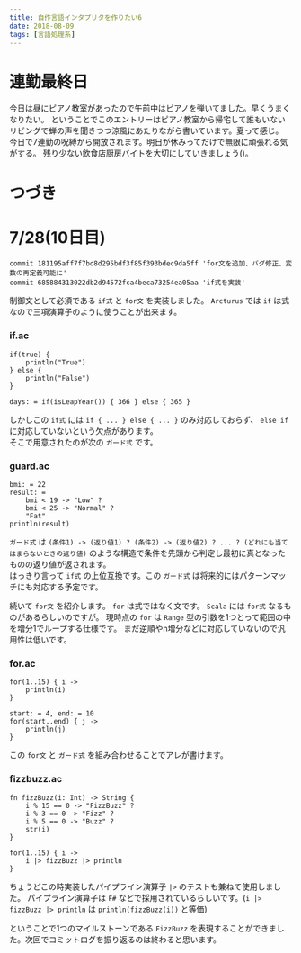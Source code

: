 ```yaml
---
title: 自作言語インタプリタを作りたい6
date: 2018-08-09
tags: [言語処理系]
---
```

# 連勤最終日
今日は昼にピアノ教室があったので午前中はピアノを弾いてました。早くうまくなりたい。
ということでこのエントリーはピアノ教室から帰宅して誰もいないリビングで蝉の声を聞きつつ涼風にあたりながら書いています。夏って感じ。  
今日で7連勤の呪縛から開放されます。明日が休みってだけで無限に頑張れる気がする。
残り少ない飲食店厨房バイトを大切にしていきましょう()。

# つづき
# 7/28(10日目)
```
commit 181195aff7f7bd8d295bdf3f85f393bdec9da5ff 'for文を追加、バグ修正、変数の再定義可能に'
commit 685884313022db2d94572fca4beca73254ea05aa 'if式を実装'
```

制御文として必須である `if式` と `for文` を実装しました。 `Arcturus` では `if` は式なので三項演算子のように使うことが出来ます。

### if.ac
```
if(true) {
    println("True")
} else {
    println("False")
}

days: = if(isLeapYear()) { 366 } else { 365 }
```

しかしこの `if式` には `if { ... } else { ... }` のみ対応しておらず、 `else if` に対応していないという欠点があります。  
そこで用意されたのが次の `ガード式` です。

### guard.ac
```
bmi: = 22
result: = 
    bmi < 19 -> "Low" ?
    bmi < 25 -> "Normal" ?
    "Fat"
println(result)
```

`ガード式` は `(条件1) -> (返り値1) ? (条件2) -> (返り値2) ? ... ? (どれにも当てはまらないときの返り値)` のような構造で条件を先頭から判定し最初に真となったものの返り値が返されます。  
はっきり言って `if式` の上位互換です。この `ガード式` は将来的にはパターンマッチにも対応する予定です。  

続いて `for文` を紹介します。
`for` は式ではなく文です。 `Scala` には `for式` なるものがあるらしいのですが。
現時点の `for` は `Range` 型の引数を1つとって範囲の中を増分1でループする仕様です。
まだ逆順やn増分などに対応していないので汎用性は低いです。

### for.ac
```
for(1..15) { i ->
    println(i)
}

start: = 4, end: = 10
for(start..end) { j ->
    println(j)
}
```

この `for文` と `ガード式` を組み合わせることでアレが書けます。

### fizzbuzz.ac
```
fn fizzBuzz(i: Int) -> String {
    i % 15 == 0 -> "FizzBuzz" ?
    i % 3 == 0 -> "Fizz" ?
    i % 5 == 0 -> "Buzz" ?
    str(i)
}

for(1..15) { i ->
    i |> fizzBuzz |> println
}
```

ちょうどこの時実装したパイプライン演算子 `|>` のテストも兼ねて使用しました。
パイプライン演算子は `F#` などで採用されているらしいです。(`i |> fizzBuzz |> println` は `println(fizzBuzz(i))` と等価)  


ということで1つのマイルストーンである `FizzBuzz` を表現することができました。次回でコミットログを振り返るのは終わると思います。